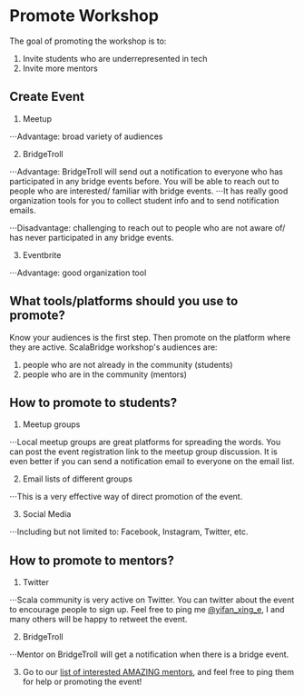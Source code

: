 # Promote Workshop

The goal of promoting the workshop is to:
1. Invite students who are underrepresented in tech
2. Invite more mentors


## Create Event

1. Meetup

⋅⋅⋅Advantage: broad variety of audiences


2. BridgeTroll

⋅⋅⋅Advantage: BridgeTroll will send out a notification to everyone who has participated in any bridge events before. You will be able to reach out to people who are interested/ familiar with bridge events.
⋅⋅⋅It has really good organization tools for you to collect student info and to send notification emails.

⋅⋅⋅Disadvantage: challenging to reach out to people who are not aware of/ has never participated in any bridge events.


3. Eventbrite

⋅⋅⋅Advantage: good organization tool


## What tools/platforms should you use to promote?
Know your audiences is the first step. Then promote on the platform where they are active.
ScalaBridge workshop's audiences are:
1. people who are not already in the community (students)
2. people who are in the community (mentors)


## How to promote to students?
1. Meetup groups

⋅⋅⋅Local meetup groups are great platforms for spreading the words. You can post the event registration link to the meetup group discussion. It is even better if you can send a notification email to everyone on the email list.

2. Email lists of different groups

⋅⋅⋅This is a very effective way of direct promotion of the event.


3. Social Media

⋅⋅⋅Including but not limited to: Facebook, Instagram, Twitter, etc.


## How to promote to mentors?

1. Twitter

⋅⋅⋅Scala community is very active on Twitter. You can twitter about the event to encourage people to sign up. Feel free to ping me [@yifan_xing_e](https://twitter.com/yifan_xing_e), I and many others will be happy to retweet the event.


2. BridgeTroll

⋅⋅⋅Mentor on BridgeTroll will get a notification when there is a bridge event.


3. Go to our [list of interested AMAZING mentors](./invite-mentors.md#interested--mentors), and feel free to ping them for help or promoting the event!
